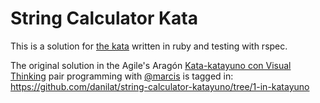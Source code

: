 # String Calculator Kata

This is a solution for [the kata](https://katalyst.codurance.com/string-calculator) written in ruby and testing with rspec.

The original solution in the Agile's Aragón [Kata-katayuno con Visual Thinking](https://www.meetup.com/agilearagon/events/268780252/) pair programming with [@marcis](https://github.com/marcis) is tagged in: https://github.com/danilat/string-calculator-katayuno/tree/1-in-katayuno